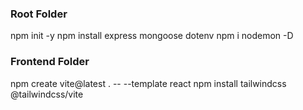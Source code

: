 ### Root Folder
npm init -y
npm install express mongoose dotenv
npm i nodemon -D

### Frontend Folder
npm create vite@latest . -- --template react
npm install tailwindcss @tailwindcss/vite
